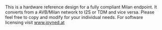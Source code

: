 This is a hardware reference design for a fully compliant Milan endpoint. It converts from a AVB/Milan network to I2S or TDM and vice versa.
Please feel free to copy and modify for your individual needs.
For software licensing visit www.joyned.at
